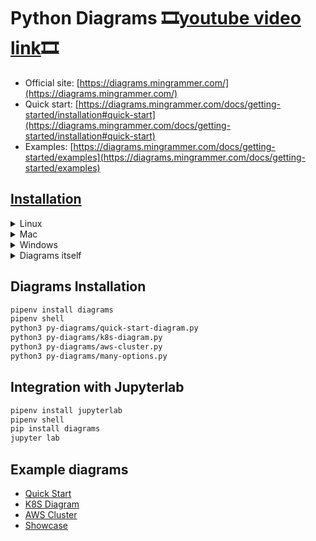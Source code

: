 # Python Diagrams 🎞[youtube video link](https://www.youtube.com/watch?v=8zxn22dXga0)🎞
* Official site: [https://diagrams.mingrammer.com/](https://diagrams.mingrammer.com/)
* Quick start: [https://diagrams.mingrammer.com/docs/getting-started/installation#quick-start](https://diagrams.mingrammer.com/docs/getting-started/installation#quick-start)
* Examples: [https://diagrams.mingrammer.com/docs/getting-started/examples](https://diagrams.mingrammer.com/docs/getting-started/examples)
## [Installation](https://diagrams.mingrammer.com/docs/getting-started/installation)
<details>
<summary>Linux</summary>

```bash
#> Linux
sudo apt-get install -y graphviz
```

</details>

<details>
<summary>Mac</summary>

```bash
#> Mac
brew install graphviz
```

</details>

<details>
<summary>Windows</summary>

```bash
#> Windows
choco install python3
choco install graphviz
```

</details>

<details>
<summary>Diagrams itself</summary>

```bash
# Tool
#> using pip (pip3)
#pip install diagrams
#> using poetry
#poetry add diagrams
#> using pipenv
pipenv install diagrams
pipenv shell
```
</details>

## Diagrams Installation
```bash
pipenv install diagrams
pipenv shell
python3 py-diagrams/quick-start-diagram.py
python3 py-diagrams/k8s-diagram.py
python3 py-diagrams/aws-cluster.py
python3 py-diagrams/many-options.py
```
## Integration with Jupyterlab
```bash
pipenv install jupyterlab
pipenv shell
pip install diagrams
jupyter lab
```

## Example diagrams
* [Quick Start](quick-start-diagram.py)
* [K8S Diagram](k8s-diagram.py)
* [AWS Cluster](aws-cluster.py)
* [Showcase](many-options.py)
